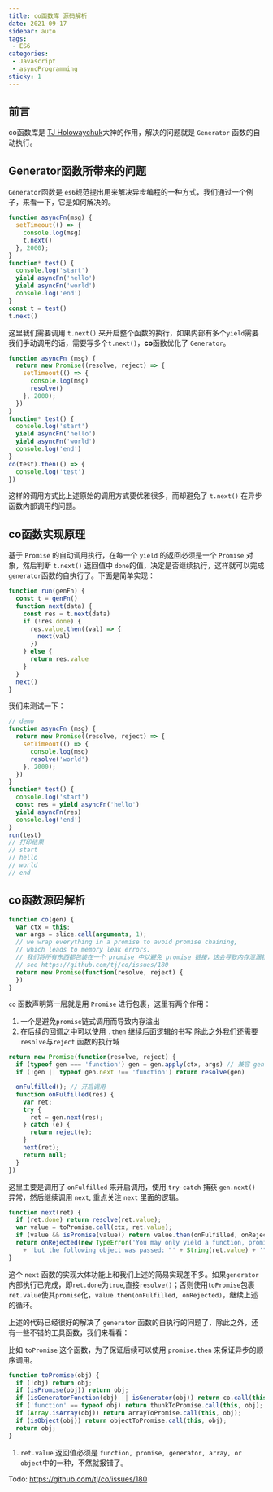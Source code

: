 ```yaml
---
title: co函数库 源码解析
date: 2021-09-17
sidebar: auto
tags: 
 - ES6
categories:
 - Javascript
 - asyncProgramming
sticky: 1
---
```


## 前言

co函数库是 [TJ Holowaychuk](https://github.com/tj)大神的作用，解决的问题就是 `Generator`  函数的自动执行。

## Generator函数所带来的问题

`Generator`函数是 `es6`规范提出用来解决异步编程的一种方式，我们通过一个例子，来看一下，它是如何解决的。

```js
function asyncFn(msg) {
  setTimeout(() => {
    console.log(msg)
    t.next()
  }, 2000);
}
function* test() {
  console.log('start')
  yield asyncFn('hello')
  yield asyncFn('world')
  console.log('end')
}
const t = test()
t.next()
```
这里我们需要调用 `t.next()` 来开启整个函数的执行，如果内部有多个`yield`需要我们手动调用的话，需要写多个`t.next()`，**co**函数优化了 `Generator`。

```js
function asyncFn (msg) {
  return new Promise((resolve, reject) => {
    setTimeout(() => {
      console.log(msg)
      resolve()
    }, 2000);
  })
}
function* test() {
  console.log('start')
  yield asyncFn('hello')
  yield asyncFn('world')
  console.log('end')
}
co(test).then(() => {
  console.log('test')
})
```
这样的调用方式比上述原始的调用方式要优雅很多，而却避免了 `t.next()` 在异步函数内部调用的问题。

## co函数实现原理

基于 `Promise` 的自动调用执行，在每一个 `yield` 的返回必须是一个 `Promise` 对象，然后判断 `t.next()` 返回值中 `done`的值，决定是否继续执行，这样就可以完成`generator`函数的自执行了。下面是简单实现：

```js
function run(genFn) {
  const t = genFn()
  function next(data) {
    const res = t.next(data)
    if (!res.done) {
      res.value.then((val) => {
        next(val)
      })
    } else {
      return res.value
    }
  }
  next()
}
```
我们来测试一下：
```js
// demo
function asyncFn (msg) {
  return new Promise((resolve, reject) => {
    setTimeout(() => {
      console.log(msg)
      resolve('world')
    }, 2000);
  })
}
function* test() {
  console.log('start')
  const res = yield asyncFn('hello')
  yield asyncFn(res)
  console.log('end')
}
run(test)
// 打印结果
// start
// hello
// world
// end
```
## co函数源码解析

```js
function co(gen) {
  var ctx = this;
  var args = slice.call(arguments, 1);
  // we wrap everything in a promise to avoid promise chaining,
  // which leads to memory leak errors.
  // 我们将所有东西都包装在一个 promise 中以避免 promise 链接，这会导致内存泄漏错误
  // see https://github.com/tj/co/issues/180
  return new Promise(function(resolve, reject) {
  })
}
```
`co` 函数声明第一层就是用 `Promise` 进行包裹，这里有两个作用：
1. 一个是避免`promise`链式调用而导致内存溢出
2. 在后续的回调之中可以使用 `.then` 继续后面逻辑的书写
除此之外我们还需要 `resolve`与`reject` 函数的执行域


```js
return new Promise(function(resolve, reject) {
  if (typeof gen === 'function') gen = gen.apply(ctx, args) // 兼容 gen 方式传入，也可以是 gen()
  if (!gen || typeof gen.next !== 'function') return resolve(gen)

  onFulfilled(); // 开启调用
  function onFulfilled(res) {
    var ret;
    try {
      ret = gen.next(res);
    } catch (e) {
      return reject(e);
    }
    next(ret);
    return null;
  }
})
```

这里主要是调用了 `onFulfilled` 来开启调用，使用 `try-catch` 捕获 `gen.next()` 异常，然后继续调用 `next`, 重点关注 `next` 里面的逻辑。

```js
function next(ret) {
  if (ret.done) return resolve(ret.value);
  var value = toPromise.call(ctx, ret.value);
  if (value && isPromise(value)) return value.then(onFulfilled, onRejected);
  return onRejected(new TypeError('You may only yield a function, promise, generator, array, or object, '
    + 'but the following object was passed: "' + String(ret.value) + '"'));
}
```

这个 `next` 函数的实现大体功能上和我们上述的简易实现差不多。如果`generator`内部执行已完成，即`ret.done`为`true`,直接`resolve()`；否则使用`toPromise`包裹`ret.value`使其`promise`化，`value.then(onFulfilled, onRejected)`，继续上述的循环。

上述的代码已经很好的解决了 `generator` 函数的自执行的问题了，除此之外，还有一些不错的工具函数，我们来看看：

比如 `toPromise` 这个函数，为了保证后续可以使用 `promise.then` 来保证异步的顺序调用。

```js
function toPromise(obj) {
  if (!obj) return obj;
  if (isPromise(obj)) return obj;
  if (isGeneratorFunction(obj) || isGenerator(obj)) return co.call(this, obj);
  if ('function' == typeof obj) return thunkToPromise.call(this, obj);
  if (Array.isArray(obj)) return arrayToPromise.call(this, obj);
  if (isObject(obj)) return objectToPromise.call(this, obj);
  return obj;
}
```
1. `ret.value` 返回值必须是 `function, promise, generator, array, or object`中的一种，不然就报错了。

Todo: https://github.com/tj/co/issues/180
